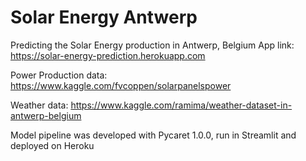 # Solar Energy Antwerp

 Predicting the Solar Energy production in Antwerp, Belgium
 App link: https://solar-energy-prediction.herokuapp.com
 
 Power Production data: https://www.kaggle.com/fvcoppen/solarpanelspower
 
 Weather data: https://www.kaggle.com/ramima/weather-dataset-in-antwerp-belgium
 
 Model pipeline was developed with Pycaret 1.0.0, run in Streamlit and deployed on Heroku
